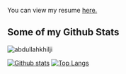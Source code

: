 <!--
**abdullahkhilji/abdullahkhilji** is a ✨ _special_ ✨ repository because its `README.md` (this file) appears on your GitHub profile.

Here are some ideas to get you started:

- 🔭 I’m currently working on ...
- 🌱 I’m currently learning ...
- 👯 I’m looking to collaborate on ...
- 🤔 I’m looking for help with ...
- 💬 Ask me about ...
- 📫 How to reach me: ...
- 😄 Pronouns: ...
- ⚡ Fun fact: ...


## Hey 👋, This is Abdullah Faiz Ur Rahman Khilji
[![Gmail Badge](https://img.shields.io/badge/-abdullah__ug@cse.nits.ac.in-c14438?style=flat&logo=Gmail&logoColor=white&link=mailto:abdullah_ug@cse.nits.ac.in)](mailto:abdullah_ug@cse.nits.ac.in) 
[![Linkedin Badge](https://img.shields.io/badge/-abdullah-khilji-0072b1?style=flat&logo=Linkedin&logoColor=white&link=https://www.linkedin.com/in/abdullah-khilji/)](https://www.linkedin.com/in/abdullah-khilji/) [![Github Badge](https://img.shields.io/badge/-abdullahkhilji-grey?style=flat&logo=github&logoColor=white&link=https://github.com/abdullahkhilji/)](https://www.github.com/abdullahkhilji/) [![Twitter Badge](https://img.shields.io/badge/-abdullah1khilji-00acee?style=flat&logo=twitter&logoColor=white&link=https://twitter.com/abdullah1khilji/)](https://www.twitter.com/abdullah1khilji/) [![Portfolio Badge](https://img.shields.io/badge/portfolio-web-blue?style=flat&link=https://abdullahkhilji.github.io//)](https://abdullahkhilji.github.io//) <p align='left'>CSE Department | NIT Silchar</p>
-->
<p align='left'> You can view my resume <a href='https://abdullahkhilji.github.io/resume.pdf ' target=_blank><u>here</u>.</a></p>

## Some of my Github Stats
<p align=left> <img src=https://komarev.com/ghpvc/?username=abdullahkhilji alt=abdullahkhilji /> </p>

[![Github stats](https://github-readme-stats.vercel.app/api?username=abdullahkhilji&show_icons=true&include_all_commits=true)](https://github.com/abdullahkhilji/)
[![Top Langs](https://github-readme-stats.vercel.app/api/top-langs/?username=abdullahkhilji&layout=compact)](https://github.com/abdullahkhilji/)



